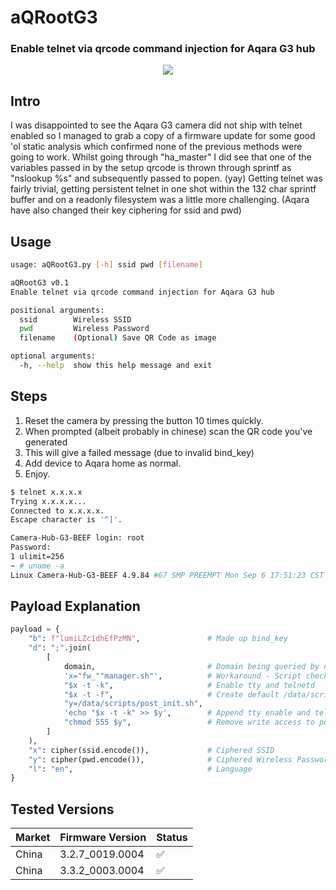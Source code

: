 # aQRootG3 #
### Enable telnet via qrcode command injection for Aqara G3 hub ###

<p align="center" width="100%">
    <img src="https://user-images.githubusercontent.com/1288525/146663111-146c18cc-f337-49a9-99b9-0e8f93e97e3a.jpg"> 
</p>


Intro
---------------
I was disappointed to see the Aqara G3 camera did not ship with telnet enabled so I managed to grab a copy of a firmware update for some good 'ol static analysis which confirmed none of the previous methods were going to work. Whilst going through  "ha_master" I did see that one of the variables passed in by the setup qrcode is thrown through sprintf as "nslookup %s" and subsequently passed to popen. (yay)
Getting telnet was fairly trivial, getting persistent telnet in one shot within the 132 char sprintf buffer and on a readonly filesystem was a little more challenging.
(Aqara have also changed their key ciphering for ssid and pwd)


Usage
---------------
```bash
usage: aQRootG3.py [-h] ssid pwd [filename]

aQRootG3 v0.1
Enable telnet via qrcode command injection for Aqara G3 hub

positional arguments:
  ssid        Wireless SSID
  pwd         Wireless Password
  filename    (Optional) Save QR Code as image

optional arguments:
  -h, --help  show this help message and exit
```


Steps
---------------
1. Reset the camera by pressing the button 10 times quickly.
2. When prompted (albeit probably in chinese) scan the QR code you've generated
3. This will give a failed message (due to invalid bind_key)
4. Add device to Aqara home as normal.
5. Enjoy.

```bash
$ telnet x.x.x.x
Trying x.x.x.x...
Connected to x.x.x.x.
Escape character is '^]'.

Camera-Hub-G3-BEEF login: root
Password:
1 ulimit=256
~ # uname -a
Linux Camera-Hub-G3-BEEF 4.9.84 #67 SMP PREEMPT Mon Sep 6 17:51:23 CST 2021 armv7l GNU/Linux
```


Payload Explanation
---------------
```python
payload = {
    "b": f"lumiLZc1dhEfPzMN",               # Made up bind_key
    "d": ";".join(
        [
            domain,                         # Domain being queried by nslookup, defaulting to "aiot-coap.aqara.cn"
            'x="fw_""manager.sh"',          # Workaround - Script checks if it's already running by grepping ps.
            "$x -t -k",                     # Enable tty and telnetd
            "$x -t -f",                     # Create default /data/scripts/post_init.sh
            "y=/data/scripts/post_init.sh",
            'echo "$x -t -k" >> $y',        # Append tty enable and telnetd start to post_init script
            "chmod 555 $y",                 # Remove write access to post_init script
        ]
    ),
    "x": cipher(ssid.encode()),             # Ciphered SSID
    "y": cipher(pwd.encode()),              # Ciphered Wireless Password
    "l": "en",                              # Language
}
```

Tested Versions
---------------

| Market | Firmware Version | Status |
| -------| --------------- | -- |
| China | 3.2.7_0019.0004 | :white_check_mark: |
| China  | 3.3.2_0003.0004  | :white_check_mark: |

